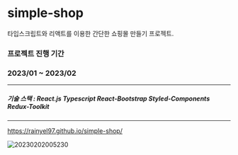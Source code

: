 # simple-shop

타입스크립트와 리액트를 이용한 간단한 쇼핑몰 만들기 프로젝트.

### 프로젝트 진행 기간
### 2023/01 ~ 2023/02
---
##### 기술 스택 : React.js Typescript React-Bootstrap Styled-Components Redux-Toolkit
---

https://rainyel97.github.io/simple-shop/

![20230202005230](https://user-images.githubusercontent.com/85095908/216094110-07c05a58-0000-41df-80a0-58a297394e91.png)
